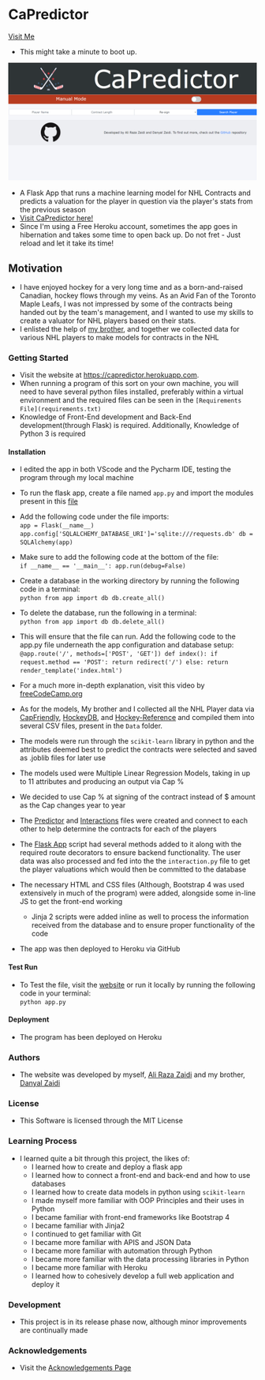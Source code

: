 # CaPredictor

[Visit Me](https://capredictor.onrender.com)
- This might take a minute to boot up.

![Website](CaPredictor.png)
- A Flask App that runs a machine learning model for NHL Contracts and predicts a valuation for 
the player in question via the player's stats from the previous season
- [Visit CaPredictor here!](https://capredictor.herokuapp.com)
- Since I'm using a Free Heroku account, sometimes the app goes in hibernation and takes some 
time to open back up. Do not fret - Just reload and let it take its time!

## Motivation
- I have enjoyed hockey for a very long time and as a born-and-raised Canadian, hockey flows through my veins. 
  As an Avid Fan of the Toronto Maple Leafs, I was not impressed by some of the contracts being handed out by
  the team's management, and I wanted to use my skills to create a valuator for NHL players based on their stats.
- I enlisted the help of [my brother](https://github.com/DanyalZaidiPythonGithub), and together we collected data 
  for various NHL players to make models for contracts in the NHL

### Getting Started
- Visit the website at https://capredictor.herokuapp.com.
- When running a program of this sort on your own machine, you will need to have several python files installed, preferably
within a virtual environment and the required files can be seen in the `[Requirements File](requirements.txt)`
- Knowledge of Front-End development and Back-End development(through Flask) is required. Additionally, 
Knowledge of Python 3 is required

#### Installation
- I edited the app in both VScode and the Pycharm IDE, testing the program through my local machine
- To run the flask app, create a file named `app.py` and import the modules present in this [file](app.py)
- Add the following code under the file imports:
\
`app = Flask(__name__)
app.config['SQLALCHEMY_DATABASE_URI']='sqlite:///requests.db'
db = SQLAlchemy(app)`

- Make sure to add the following code at the bottom of the file:
\
`if __name__ == '__main__':
	app.run(debug=False)`
- Create a database in the working directory by running the following code in a terminal:
\
`python
from app import db
db.create_all()`

- To delete the database, run the following in a terminal:
\
`python
from app import db
db.delete_all()`

- This will ensure that the file can run. Add the following code to the app.py file underneath 
the app configuration and database setup:
\
`@app.route('/', methods=['POST', 'GET'])
def index():
	if request.method == 'POST':
		return redirect('/')
	else:
		return render_template('index.html')`
  
- For a much more in-depth explanation, visit this video by [freeCodeCamp.org](https://www.youtube.com/watch?v=Z1RJmh_OqeA)
- As for the models, My brother and I collected all the NHL Player data via [CapFriendly](https://www.capfriendly.com/), [HockeyDB](https://www.hockeydb.com/),
and [Hockey-Reference](https://www.hockey-reference.com/) and compiled them into several CSV files, present in the `Data` folder.
- The models were run through the `scikit-learn` library in python and the attributes deemed best to predict the contracts were selected and saved as .joblib files for later use
- The models used were Multiple Linear Regression Models, taking in up to 11 attributes and producing an output via Cap %
- We decided to use Cap % at signing of the contract instead of $ amount as the Cap changes year to year
- The [Predictor](Predictor/predictor.py) and [Interactions](Predictor/interactions.py) files were created and connect to each other
to help determine the contracts for each of the players
- The [Flask App](app.py) script had several methods added to it along with the required route decorators to ensure backend functionality. The user data was also processed and fed into the 
the `interaction.py` file to get the player valuations which would then be committed to the database
- The necessary HTML and CSS files (Although, Bootstrap 4 was used extensively in much of the program) were added, alongside some in-line JS to get the front-end working
	- Jinja 2 scripts were added inline as well to process the information received from the database and to ensure proper functionality of the code
- The app was then deployed to Heroku via GitHub

#### Test Run
- To Test the file, visit the [website](https://capredictor.herokuapp.com) or run it locally by running
the following code in your terminal:
\
`python app.py`

#### Deployment
- The program has been deployed on Heroku

### Authors
- The website was developed by myself, [Ali Raza Zaidi](https://github.com/AliRZ-02) and my brother, [Danyal Zaidi](https://github.com/DanyalZaidiPythonGithub)

### License
- This Software is licensed through the MIT License

### Learning Process 
- I learned quite a bit through this project, the likes of:
	- I learned how to create and deploy a flask app
	- I learned how to connect a front-end and back-end and how to use databases
	- I learned how to create data models in python using `scikit-learn`
	- I made myself more familiar with OOP Principles and their uses in Python
	- I became familiar with front-end frameworks like Bootstrap 4
	- I became familiar with Jinja2
	- I continued to get familiar with Git
	- I became more familiar with APIS and JSON Data
	- I became more familiar with automation through Python
	- I became more familiar with the data processing libraries in Python
	- I became more familiar with Heroku
	- I learned how to cohesively develop a full web application and deploy it

### Development
- This project is in its release phase now, although minor improvements are continually made

### Acknowledgements
- Visit the [Acknowledgements Page](acknowledgements.md)
